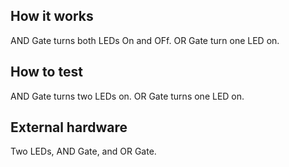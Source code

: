 <!---

This file is used to generate your project datasheet. Please fill in the information below and delete any unused
sections.

You can also include images in this folder and reference them in the markdown. Each image must be less than
512 kb in size, and the combined size of all images must be less than 1 MB.
-->

## How it works

AND Gate turns both LEDs On and OFf. OR Gate turn one LED on.

## How to test

AND Gate turns two LEDs on. OR Gate turns one LED on.

## External hardware

Two LEDs, AND Gate, and OR Gate.
